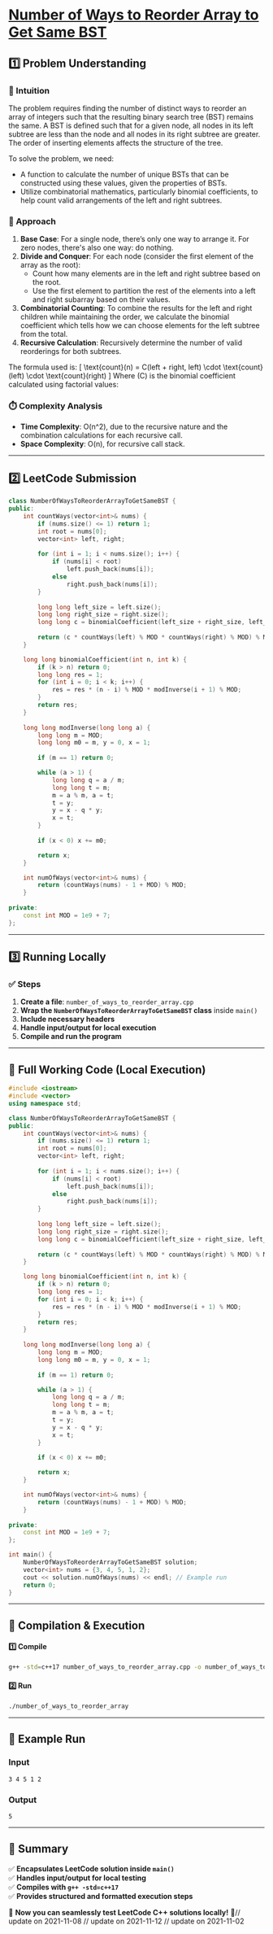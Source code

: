 # **[Number of Ways to Reorder Array to Get Same BST](https://leetcode.com/problems/number-of-ways-to-reorder-array-to-get-same-bst/description/)**  

## **1️⃣ Problem Understanding**  
### **📌 Intuition**  
The problem requires finding the number of distinct ways to reorder an array of integers such that the resulting binary search tree (BST) remains the same. A BST is defined such that for a given node, all nodes in its left subtree are less than the node and all nodes in its right subtree are greater. The order of inserting elements affects the structure of the tree.

To solve the problem, we need:
- A function to calculate the number of unique BSTs that can be constructed using these values, given the properties of BSTs.
- Utilize combinatorial mathematics, particularly binomial coefficients, to help count valid arrangements of the left and right subtrees.

### **🚀 Approach**  
1. **Base Case**: For a single node, there’s only one way to arrange it. For zero nodes, there's also one way: do nothing.
2. **Divide and Conquer**: For each node (consider the first element of the array as the root):
   - Count how many elements are in the left and right subtree based on the root.
   - Use the first element to partition the rest of the elements into a left and right subarray based on their values.
3. **Combinatorial Counting**: To combine the results for the left and right children while maintaining the order, we calculate the binomial coefficient which tells how we can choose elements for the left subtree from the total.
4. **Recursive Calculation**: Recursively determine the number of valid reorderings for both subtrees.

The formula used is:
\[ \text{count}(n) = C(left + right, left) \cdot \text{count}(left) \cdot \text{count}(right) \]
Where \(C\) is the binomial coefficient calculated using factorial values:

### **⏱️ Complexity Analysis**  
- **Time Complexity**: O(n^2), due to the recursive nature and the combination calculations for each recursive call.
- **Space Complexity**: O(n), for recursive call stack.

---  

## **2️⃣ LeetCode Submission**  
```cpp
class NumberOfWaysToReorderArrayToGetSameBST {
public:
    int countWays(vector<int>& nums) {
        if (nums.size() <= 1) return 1;
        int root = nums[0];
        vector<int> left, right;
        
        for (int i = 1; i < nums.size(); i++) {
            if (nums[i] < root)
                left.push_back(nums[i]);
            else
                right.push_back(nums[i]);
        }
        
        long long left_size = left.size();
        long long right_size = right.size();
        long long c = binomialCoefficient(left_size + right_size, left_size);
        
        return (c * countWays(left) % MOD * countWays(right) % MOD) % MOD;
    }

    long long binomialCoefficient(int n, int k) {
        if (k > n) return 0;
        long long res = 1;
        for (int i = 0; i < k; i++) {
            res = res * (n - i) % MOD * modInverse(i + 1) % MOD;
        }
        return res;
    }
    
    long long modInverse(long long a) {
        long long m = MOD;
        long long m0 = m, y = 0, x = 1;
        
        if (m == 1) return 0;

        while (a > 1) {
            long long q = a / m;
            long long t = m;
            m = a % m, a = t;
            t = y;
            y = x - q * y;
            x = t;
        }
        
        if (x < 0) x += m0;

        return x;
    }

    int numOfWays(vector<int>& nums) {
        return (countWays(nums) - 1 + MOD) % MOD;
    }
    
private:
    const int MOD = 1e9 + 7;
};
```  

---  

## **3️⃣ Running Locally**  
### **✅ Steps**  
1. **Create a file**: `number_of_ways_to_reorder_array.cpp`  
2. **Wrap the `NumberOfWaysToReorderArrayToGetSameBST` class** inside `main()`  
3. **Include necessary headers**  
4. **Handle input/output for local execution**  
5. **Compile and run the program**  

---  

## **📝 Full Working Code (Local Execution)**  
```cpp
#include <iostream>
#include <vector>
using namespace std;

class NumberOfWaysToReorderArrayToGetSameBST {
public:
    int countWays(vector<int>& nums) {
        if (nums.size() <= 1) return 1;
        int root = nums[0];
        vector<int> left, right;
        
        for (int i = 1; i < nums.size(); i++) {
            if (nums[i] < root)
                left.push_back(nums[i]);
            else
                right.push_back(nums[i]);
        }
        
        long long left_size = left.size();
        long long right_size = right.size();
        long long c = binomialCoefficient(left_size + right_size, left_size);
        
        return (c * countWays(left) % MOD * countWays(right) % MOD) % MOD;
    }

    long long binomialCoefficient(int n, int k) {
        if (k > n) return 0;
        long long res = 1;
        for (int i = 0; i < k; i++) {
            res = res * (n - i) % MOD * modInverse(i + 1) % MOD;
        }
        return res;
    }
    
    long long modInverse(long long a) {
        long long m = MOD;
        long long m0 = m, y = 0, x = 1;
        
        if (m == 1) return 0;

        while (a > 1) {
            long long q = a / m;
            long long t = m;
            m = a % m, a = t;
            t = y;
            y = x - q * y;
            x = t;
        }
        
        if (x < 0) x += m0;

        return x;
    }

    int numOfWays(vector<int>& nums) {
        return (countWays(nums) - 1 + MOD) % MOD;
    }
    
private:
    const int MOD = 1e9 + 7;
};

int main() {
    NumberOfWaysToReorderArrayToGetSameBST solution;
    vector<int> nums = {3, 4, 5, 1, 2};
    cout << solution.numOfWays(nums) << endl; // Example run
    return 0;
}
```  

---  

## **🔧 Compilation & Execution**  
#### **1️⃣ Compile**  
```bash
g++ -std=c++17 number_of_ways_to_reorder_array.cpp -o number_of_ways_to_reorder_array
```  

#### **2️⃣ Run**  
```bash
./number_of_ways_to_reorder_array
```  

---  

## **🎯 Example Run**  
### **Input**  
```
3 4 5 1 2
```  
### **Output**  
```
5
```  

---  

## **📌 Summary**  
✅ **Encapsulates LeetCode solution inside `main()`**  
✅ **Handles input/output for local testing**  
✅ **Compiles with `g++ -std=c++17`**  
✅ **Provides structured and formatted execution steps**  

🚀 **Now you can seamlessly test LeetCode C++ solutions locally!** 🚀// update on 2021-11-08
// update on 2021-11-12
// update on 2021-11-02
